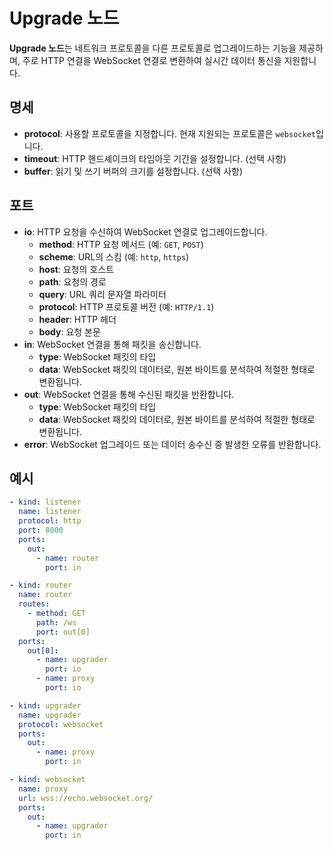 # Upgrade 노드

**Upgrade 노드**는 네트워크 프로토콜을 다른 프로토콜로 업그레이드하는 기능을 제공하며, 주로 HTTP 연결을 WebSocket 연결로 변환하여 실시간 데이터 통신을 지원합니다.

## 명세

- **protocol**: 사용할 프로토콜을 지정합니다. 현재 지원되는 프로토콜은 `websocket`입니다.
- **timeout**: HTTP 핸드셰이크의 타임아웃 기간을 설정합니다. (선택 사항)
- **buffer**: 읽기 및 쓰기 버퍼의 크기를 설정합니다. (선택 사항)

## 포트

- **io**: HTTP 요청을 수신하여 WebSocket 연결로 업그레이드합니다.
  - **method**: HTTP 요청 메서드 (예: `GET`, `POST`)
  - **scheme**: URL의 스킴 (예: `http`, `https`)
  - **host**: 요청의 호스트
  - **path**: 요청의 경로
  - **query**: URL 쿼리 문자열 파라미터
  - **protocol**: HTTP 프로토콜 버전 (예: `HTTP/1.1`)
  - **header**: HTTP 헤더
  - **body**: 요청 본문
- **in**: WebSocket 연결을 통해 패킷을 송신합니다.
  - **type**: WebSocket 패킷의 타입
  - **data**: WebSocket 패킷의 데이터로, 원본 바이트를 분석하여 적절한 형태로 변환됩니다.
- **out**: WebSocket 연결을 통해 수신된 패킷을 반환합니다.
  - **type**: WebSocket 패킷의 타입
  - **data**: WebSocket 패킷의 데이터로, 원본 바이트를 분석하여 적절한 형태로 변환됩니다.
- **error**: WebSocket 업그레이드 또는 데이터 송수신 중 발생한 오류를 반환합니다.

## 예시

```yaml
- kind: listener
  name: listener
  protocol: http
  port: 8000
  ports:
    out:
      - name: router
        port: in

- kind: router
  name: router
  routes:
    - method: GET
      path: /ws
      port: out[0]
  ports:
    out[0]:
      - name: upgrader
        port: io
      - name: proxy
        port: io

- kind: upgrader
  name: upgrader
  protocol: websocket
  ports:
    out:
      - name: proxy
        port: in

- kind: websocket
  name: proxy
  url: wss://echo.websocket.org/
  ports:
    out:
      - name: upgrader
        port: in
```
